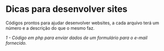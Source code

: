 # Dicas para desenvolver sites

Códigos prontos para ajudar desenvolver websites, a cada arquivo terá um número e a descrição do que o mesmo faz.

*1 - Código em php para enviar dados de um formulário para o e-mail fornecido.* 
